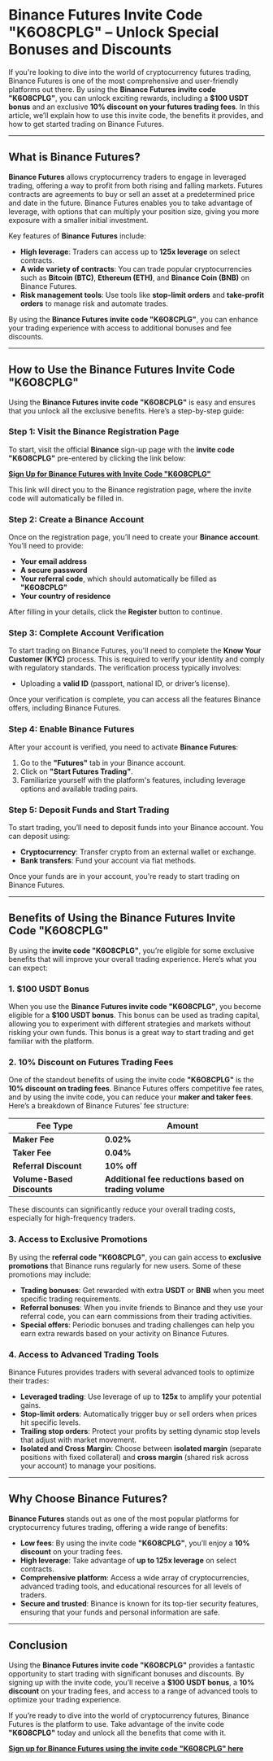 # Binance Futures Invite Code "K6O8CPLG" – Unlock Special Bonuses and Discounts

If you're looking to dive into the world of cryptocurrency futures trading, Binance Futures is one of the most comprehensive and user-friendly platforms out there. By using the **Binance Futures invite code "K6O8CPLG"**, you can unlock exciting rewards, including a **$100 USDT bonus** and an exclusive **10% discount on your futures trading fees**. In this article, we’ll explain how to use this invite code, the benefits it provides, and how to get started trading on Binance Futures.

---

## What is Binance Futures?

**Binance Futures** allows cryptocurrency traders to engage in leveraged trading, offering a way to profit from both rising and falling markets. Futures contracts are agreements to buy or sell an asset at a predetermined price and date in the future. Binance Futures enables you to take advantage of leverage, with options that can multiply your position size, giving you more exposure with a smaller initial investment. 

Key features of **Binance Futures** include:
- **High leverage**: Traders can access up to **125x leverage** on select contracts.
- **A wide variety of contracts**: You can trade popular cryptocurrencies such as **Bitcoin (BTC)**, **Ethereum (ETH)**, and **Binance Coin (BNB)** on Binance Futures.
- **Risk management tools**: Use tools like **stop-limit orders** and **take-profit orders** to manage risk and automate trades.

By using the **Binance Futures invite code "K6O8CPLG"**, you can enhance your trading experience with access to additional bonuses and fee discounts.

---

## How to Use the Binance Futures Invite Code "K6O8CPLG"

Using the **Binance Futures invite code "K6O8CPLG"** is easy and ensures that you unlock all the exclusive benefits. Here’s a step-by-step guide:

### Step 1: Visit the Binance Registration Page

To start, visit the official **Binance** sign-up page with the **invite code "K6O8CPLG"** pre-entered by clicking the link below:

[**Sign Up for Binance Futures with Invite Code "K6O8CPLG"**](https://www.binance.com/join?ref=K6O8CPLG)

This link will direct you to the Binance registration page, where the invite code will automatically be filled in.

### Step 2: Create a Binance Account

Once on the registration page, you’ll need to create your **Binance account**. You’ll need to provide:
- **Your email address**
- **A secure password**
- **Your referral code**, which should automatically be filled as **"K6O8CPLG"**
- **Your country of residence**

After filling in your details, click the **Register** button to continue.

### Step 3: Complete Account Verification

To start trading on Binance Futures, you'll need to complete the **Know Your Customer (KYC)** process. This is required to verify your identity and comply with regulatory standards. The verification process typically involves:
- Uploading a **valid ID** (passport, national ID, or driver’s license).

Once your verification is complete, you can access all the features Binance offers, including Binance Futures.

### Step 4: Enable Binance Futures

After your account is verified, you need to activate **Binance Futures**:
1. Go to the **"Futures"** tab in your Binance account.
2. Click on **"Start Futures Trading"**.
3. Familiarize yourself with the platform's features, including leverage options and available trading pairs.

### Step 5: Deposit Funds and Start Trading

To start trading, you’ll need to deposit funds into your Binance account. You can deposit using:
- **Cryptocurrency**: Transfer crypto from an external wallet or exchange.
- **Bank transfers**: Fund your account via fiat methods.

Once your funds are in your account, you're ready to start trading on Binance Futures.

---

## Benefits of Using the Binance Futures Invite Code "K6O8CPLG"

By using the **invite code "K6O8CPLG"**, you’re eligible for some exclusive benefits that will improve your overall trading experience. Here’s what you can expect:

### 1. **$100 USDT Bonus**

When you use the **Binance Futures invite code "K6O8CPLG"**, you become eligible for a **$100 USDT bonus**. This bonus can be used as trading capital, allowing you to experiment with different strategies and markets without risking your own funds. This bonus is a great way to start trading and get familiar with the platform.

### 2. **10% Discount on Futures Trading Fees**

One of the standout benefits of using the invite code **"K6O8CPLG"** is the **10% discount on trading fees**. Binance Futures offers competitive fee rates, and by using the invite code, you can reduce your **maker and taker fees**. Here’s a breakdown of Binance Futures’ fee structure:

| **Fee Type**           | **Amount**             |
|------------------------|------------------------|
| **Maker Fee**          | **0.02%**              |
| **Taker Fee**          | **0.04%**              |
| **Referral Discount**  | **10% off**            |
| **Volume-Based Discounts** | **Additional fee reductions based on trading volume** |

These discounts can significantly reduce your overall trading costs, especially for high-frequency traders.

### 3. **Access to Exclusive Promotions**

By using the **referral code "K6O8CPLG"**, you can gain access to **exclusive promotions** that Binance runs regularly for new users. Some of these promotions may include:
- **Trading bonuses**: Get rewarded with extra **USDT** or **BNB** when you meet specific trading requirements.
- **Referral bonuses**: When you invite friends to Binance and they use your referral code, you can earn commissions from their trading activities.
- **Special offers**: Periodic bonuses and trading challenges can help you earn extra rewards based on your activity on Binance Futures.

### 4. **Access to Advanced Trading Tools**

Binance Futures provides traders with several advanced tools to optimize their trades:
- **Leveraged trading**: Use leverage of up to **125x** to amplify your potential gains.
- **Stop-limit orders**: Automatically trigger buy or sell orders when prices hit specific levels.
- **Trailing stop orders**: Protect your profits by setting dynamic stop levels that adjust with market movement.
- **Isolated and Cross Margin**: Choose between **isolated margin** (separate positions with fixed collateral) and **cross margin** (shared risk across your account) to manage your positions.

---

## Why Choose Binance Futures?

**Binance Futures** stands out as one of the most popular platforms for cryptocurrency futures trading, offering a wide range of benefits:
- **Low fees**: By using the invite code **"K6O8CPLG"**, you’ll enjoy a **10% discount** on your trading fees.
- **High leverage**: Take advantage of **up to 125x leverage** on select contracts.
- **Comprehensive platform**: Access a wide array of cryptocurrencies, advanced trading tools, and educational resources for all levels of traders.
- **Secure and trusted**: Binance is known for its top-tier security features, ensuring that your funds and personal information are safe.

---

## Conclusion

Using the **Binance Futures invite code "K6O8CPLG"** provides a fantastic opportunity to start trading with significant bonuses and discounts. By signing up with the invite code, you’ll receive a **$100 USDT bonus**, a **10% discount** on your trading fees, and access to a range of advanced tools to optimize your trading experience.

If you’re ready to dive into the world of cryptocurrency futures, Binance Futures is the platform to use. Take advantage of the invite code **"K6O8CPLG"** today and unlock all the benefits that come with it.

[**Sign up for Binance Futures using the invite code "K6O8CPLG" here**](https://www.binance.com/join?ref=K6O8CPLG)
